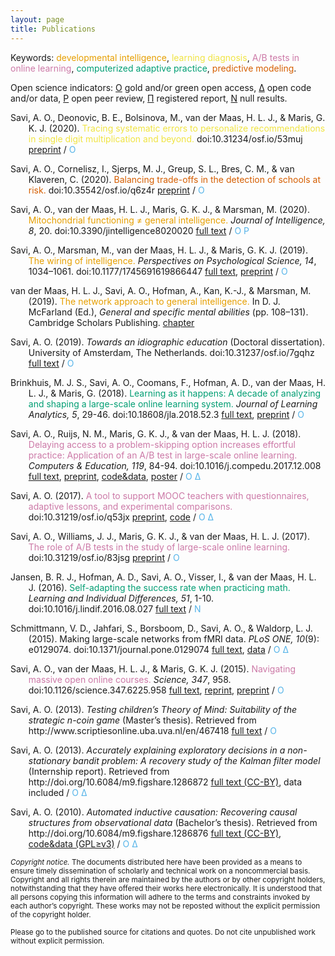 ```yaml
---
layout: page
title: Publications
---
```


Keywords: <font color="#E69F00">developmental intelligence</font>, <font color="#F0E442">learning diagnosis</font>, <font color="#CC79A7">A/B tests in online learning</font>, <font color="#009E73">computerized adaptive practice</font>, <font color="#D55E00">predictive modeling</font>.

Open science indicators:
[&Omicron;](https://en.wikipedia.org/wiki/Open_access) gold and/or green open access,
[&Delta;](https://en.wikipedia.org/wiki/Open_data) open code and/or data,
[&Rho;](https://en.wikipedia.org/wiki/Open_peer_review) open peer review,
[&Pi;](https://en.wikipedia.org/wiki/Preregistration) registered report,
[&Nu;](https://en.wikipedia.org/wiki/Publication_bias) null results.



<!---
<a href="/assets/bibliography.bib">bibtex</a>

## Preprints

#### In press

#### Submitted or under revision

<p style="margin-left: .3in; text-indent: -.3in;">
 Brinkhuis, M. J. S., Savi, A. O., Coomans, F., Hofman, A. D., van der Maas, H. L. J., & Maris, G. (2015).
 <font color="#009E73"><em>Learning as it happens: Advances in computerized adaptive practice.</em></font>
 Manuscript submitted for publication. [<a href="https://www.dropbox.com/s/7vlkjudfkelj3l5/LearningAsItHappens_Preprint.pdf?dl=0">preprint</a>]
</p>

#### In preparation

<p style="margin-left: .3in; text-indent: -.3in;">
 Brinkhuis, M. J. S., Savi, A. O., Coomans, F., Hofman, A. D., van der Maas, H. L. J., & Maris, G. (2015).
 <font color="#009E73"><em>Learning as it happens: Advances in computerized adaptive practice.</em></font>
 Manuscript in preparation. [<a href="https://www.dropbox.com/s/7vlkjudfkelj3l5/LearningAsItHappens_Preprint.pdf?dl=0">preprint</a>]
</p>

#### Archived

-->

<!---
<p style="margin-left: .3in; text-indent: -.3in;">
 Brinkhuis, M. J. S., Savi, A. O., Coomans, F., Hofman, A. D., van der Maas, H. L. J., & Maris, G. (2017).
 <font color="#009E73">Learning as it happens: Advances in computerized adaptive practice.</font>
 doi:
</p>
-->

<p style="margin-left: .3in; text-indent: -.3in;">
 Savi, A. O., Deonovic, B. E., Bolsinova, M., van der Maas, H. L. J., & Maris, G. K. J. (2020).
 <font color="#F0E442">Tracing systematic errors to personalize recommendations in single digit multiplication and beyond.</font>
 doi:10.31234/osf.io/53muj
 <a href="https://doi.org/10.31234/osf.io/53muj">preprint</a> /
 <font color="#56B4E9">&Omicron;</font>
</p>

<p style="margin-left: .3in; text-indent: -.3in;">
 Savi, A. O., Cornelisz, I., Sjerps, M. J., Greup, S. L., Bres, C. M., & van Klaveren, C. (2020).
 <font color="#D55E00">Balancing trade-offs in the detection of schools at risk.</font>
 doi:10.35542/osf.io/q6z4r
 <a href="https://doi.org/10.35542/osf.io/q6z4r">preprint</a> /
 <font color="#56B4E9">&Omicron;</font>
</p>

<p style="margin-left: .3in; text-indent: -.3in;">
 Savi, A. O., van der Maas, H. L. J., Maris, G. K. J., & Marsman, M. (2020).
 <font color="#E69F00">Mitochondrial functioning &#8800; general intelligence.</font>
 <em>Journal of Intelligence, 8</em>, 20. doi:10.3390/jintelligence8020020
 <a href="https://doi.org/10.3390/jintelligence8020020">full text</a> /
 <font color="#56B4E9">&Omicron;</font> <font color="#56B4E9">&Rho;</font>
</p>

<p style="margin-left: .3in; text-indent: -.3in;">
 Savi, A. O., Marsman, M., van der Maas, H. L. J., & Maris, G. K. J. (2019).
 <font color="#E69F00">The wiring of intelligence.</font>
 <em>Perspectives on Psychological Science, 14</em>, 1034–1061. doi:10.1177/1745691619866447
 <a href="https://doi.org/10.1177/1745691619866447">full text</a>, <a href="https://doi.org/10.31234/osf.io/32wr8">preprint</a> /
 <font color="#56B4E9">&Omicron;</font>
</p>

<p style="margin-left: .3in; text-indent: -.3in;">
 van der Maas, H. L. J., Savi, A. O., Hofman, A., Kan, K.-J., & Marsman, M. (2019).
 <font color="#E69F00">The network approach to general intelligence.</font>
 In D. J. McFarland (Ed.), <em>General and specific mental abilities</em> (pp. 108–131). Cambridge Scholars Publishing.
 <a href="https://www.cambridgescholars.com/general-and-specific-mental-abilities">chapter</a>
</p>

<p style="margin-left: .3in; text-indent: -.3in;">
 Savi, A. O. (2019).
 <em>Towards an idiographic education</em> (Doctoral dissertation).
 University of Amsterdam, The Netherlands. doi:10.31237/osf.io/7gqhz
 <a href="https://doi.org/10.31237/osf.io/7gqhz">full text</a> /
 <font color="#56B4E9">&Omicron;</font>
</p>

<p style="margin-left: .3in; text-indent: -.3in;">
 Brinkhuis, M. J. S., Savi, A. O., Coomans, F., Hofman, A. D., van der Maas, H. L. J., & Maris, G. (2018).
 <font color="#009E73">Learning as it happens: A decade of analyzing and shaping a large-scale online learning system.</font>
 <em>Journal of Learning Analytics, 5</em>, 29-46. doi:10.18608/jla.2018.52.3
 <a href="https://doi.org/10.18608/jla.2018.52.3">full text</a>, <a href="https://doi.org/10.31234/osf.io/g4z85">preprint</a> /
 <font color="#56B4E9">&Omicron;</font>
</p>

<p style="margin-left: .3in; text-indent: -.3in;">
 Savi, A. O., Ruijs, N. M., Maris, G. K. J., & van der Maas, H. L. J. (2018).
 <font color="#CC79A7">Delaying access to a problem-skipping option increases effortful practice: Application of an A/B test in large-scale online learning.</font>
 <em>Computers & Education, 119</em>, 84-94. doi:10.1016/j.compedu.2017.12.008
 <a href="https://doi.org/10.1016/j.compedu.2017.12.008">full text</a>, <a href="https://doi.org/10.31235/osf.io/m6jqe">preprint</a>, <a href="https://osf.io/z88wh/">code&data</a>, <a href="/assets/talks/2017_Poster_IOPS/poster.pdf">poster</a> /
 <font color="#56B4E9">&Omicron;</font> <font color="#56B4E9">&Delta;</font>
</p>

<p style="margin-left: .3in; text-indent: -.3in;">
 Savi, A. O. (2017).
 <font color="#CC79A7">A tool to support MOOC teachers with questionnaires, adaptive lessons, and experimental comparisons.</font>
 doi:10.31219/osf.io/q53jx
 <a href="http://doi.org/10.31219/osf.io/q53jx">preprint</a>, <a href="https://github.com/renspoesse/uva-qualtrics-lti-bridge">code</a> /
 <font color="#56B4E9">&Omicron;</font> <font color="#56B4E9">&Delta;</font>
</p>

<p style="margin-left: .3in; text-indent: -.3in;">
 Savi, A. O., Williams, J. J., Maris, G. K. J., & van der Maas, H. L. J. (2017).
 <font color="#CC79A7">The role of A/B tests in the study of large-scale online learning.</font>
 doi:10.31219/osf.io/83jsg
 <a href="https://doi.org/10.31219/osf.io/83jsg">preprint</a> /
 <font color="#56B4E9">&Omicron;</font>
</p>

<p style="margin-left: .3in; text-indent: -.3in;">
 Jansen, B. R. J., Hofman, A. D., Savi, A. O., Visser, I., & van der Maas, H. L. J. (2016).
 <font color="#009E73">Self-adapting the success rate when practicing math.</font>
 <em>Learning and Individual Differences, 51</em>, 1-10. doi:10.1016/j.lindif.2016.08.027
 <a href="http://doi.org/10.1016/j.lindif.2016.08.027">full text</a> /
 <font color="#56B4E9">&Nu;</font>
</p>

<p style="margin-left: .3in; text-indent: -.3in;">
 Schmittmann, V. D., Jahfari, S., Borsboom, D., Savi, A. O., & Waldorp, L. J. (2015).
 Making large-scale networks from fMRI data.
 <em>PLoS ONE, 10</em>(9): e0129074. doi:10.1371/journal.pone.0129074
 <a href="http://doi.org/10.1371/journal.pone.0129074">full text</a>, <a href="http://persistent-identifier.nl/?identifier=urn:nbn:nl:ui:13-okb6-1d">data</a> /
 <font color="#56B4E9">&Omicron;</font> <font color="#56B4E9">&Delta;</font>
</p>

<p style="margin-left: .3in; text-indent: -.3in;">
 Savi, A. O., van der Maas, H. L. J., & Maris, G. K. J. (2015).
 <font color="#CC79A7">Navigating massive open online courses.</font>
 <em>Science, 347</em>, 958. doi:10.1126/science.347.6225.958
 <a href="http://www.sciencemag.org/cgi/content/full/347/6225/958?ijkey=Cvwc9s8Vmj7jM&amp;keytype=ref&amp;siteid=sci">full text</a>, <a href="http://www.sciencemag.org/cgi/rapidpdf/347/6225/958?ijkey=Cvwc9s8Vmj7jM&amp;keytype=ref&amp;siteid=sci">reprint</a>, <a href="https://doi.org/10.31234/osf.io/kch9u">preprint</a> /
 <font color="#56B4E9">&Omicron;</font>
</p>

<p style="margin-left: .3in; text-indent: -.3in;">
 Savi, A. O. (2013).
 <em>Testing children’s Theory of Mind: Suitability of the strategic n-coin game</em> (Master’s thesis).
 Retrieved from http://www.scriptiesonline.uba.uva.nl/en/467418
 <a href="http://www.scriptiesonline.uba.uva.nl/en/467418">full text</a> /
 <font color="#56B4E9">&Omicron;</font>
</p>

<p style="margin-left: .3in; text-indent: -.3in;">
 Savi, A. O. (2013).
 <em>Accurately explaining exploratory decisions in a non-stationary bandit problem: A recovery study of the Kalman filter model</em> (Internship report).
 Retrieved from http://doi.org/10.6084/m9.figshare.1286872
 <a href="http://doi.org/10.6084/m9.figshare.1286872">full text (CC-BY)</a>, data included /
 <font color="#56B4E9">&Omicron;</font> <font color="#56B4E9">&Delta;</font>
</p>

<p style="margin-left: .3in; text-indent: -.3in;">
 Savi, A. O. (2010).
 <em>Automated inductive causation: Recovering causal structures from observational data</em> (Bachelor’s thesis).
 Retrieved from http://doi.org/10.6084/m9.figshare.1286876
 <a href="http://doi.org/10.6084/m9.figshare.1286876">full text (CC-BY)</a>, <a href="http://doi.org/10.6084/m9.figshare.1286876">code&data (GPL≥v3)</a> /
 <font color="#56B4E9">&Omicron;</font> <font color="#56B4E9">&Delta;</font>
</p>

<p class="message">
<small>
<em>Copyright notice.</em> The documents distributed here have been provided as a means to ensure timely dissemination of scholarly and technical work on a noncommercial basis. Copyright and all rights therein are maintained by the authors or by other copyright holders, notwithstanding that they have offered their works here electronically. It is understood that all persons copying this information will adhere to the terms and constraints invoked by each author’s copyright. These works may not be reposted without the explicit permission of the copyright holder.

Please go to the published source for citations and quotes. Do not cite unpublished work without explicit permission.
</small>
</p>
